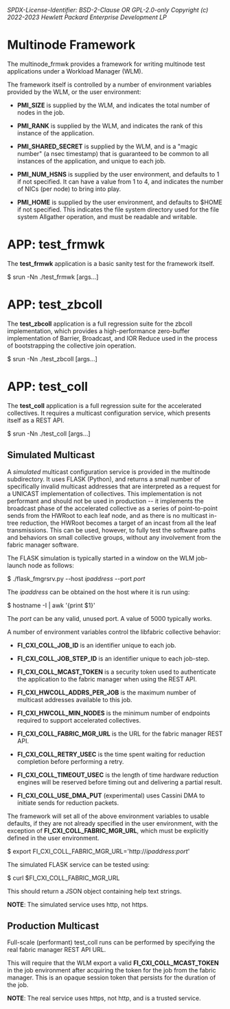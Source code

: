 *SPDX-License-Identifier: BSD-2-Clause OR GPL-2.0-only
Copyright (c) 2022-2023 Hewlett Packard Enterprise Development LP*

# Multinode Framework

The multinode_frmwk provides a framework for writing multinode test applications
under a Workload Manager (WLM).

The framework itself is controlled by a number of environment variables provided
by the WLM, or the user environment:

- **PMI_SIZE** is supplied by the WLM, and indicates the total number of nodes in the
job.

- **PMI_RANK** is supplied by the WLM, and indicates the rank of this instance of the
application.

- **PMI_SHARED_SECRET** is supplied by the WLM, and is a "magic number" (a nsec
timestamp) that is guaranteed to be common to all instances of the application,
and unique to each job.

- **PMI_NUM_HSNS** is supplied by the user environment, and defaults to 1 if not
specified. It can have a value from 1 to 4, and indicates the number of NICs
(per node) to bring into play.

- **PMI_HOME** is supplied by the user environment, and defaults to $HOME if not
specified. This indicates the file system directory used for the file system
Allgather operation, and must be readable and writable.

# APP: test_frmwk

The **test_frmwk** application is a basic sanity test for the framework itself.

$ srun -Nn ./test_frmwk [args...]

# APP: test_zbcoll

The **test_zbcoll** application is a full regression suite for the zbcoll
implementation, which provides a high-performance zero-buffer implementation of
Barrier, Broadcast, and IOR Reduce used in the process of bootstrapping the
collective join operation.

$ srun -Nn ./test_zbcoll [args...]

# APP: test_coll

The **test_coll** application is a full regression suite for the accelerated
collectives. It requires a multicast configuration service, which presents
itself as a REST API.

$ srun -Nn ./test_coll [args...]

## Simulated Multicast ##

A *simulated* multicast configuration service is provided in the multinode
subdirectory. It uses FLASK (Python), and returns a small number of specifically
invalid multicast addresses that are interpreted as a request for a UNICAST
implementation of collectives. This implementation is not performant and should
not be used in production -- it implements the broadcast phase of the
accelerated collective as a series of point-to-point sends from the HWRoot to
each leaf node, and as there is no multicast in-tree reduction, the HWRoot
becomes a target of an incast from all the leaf transmissions. This can be used,
however, to fully test the software paths and behaviors on small collective
groups, without any involvement from the fabric manager software.

The FLASK simulation is typically started in a window on the WLM job-launch node
as follows:

$ ./flask_fmgrsrv.py --host *ipaddress* --port *port*

The *ipaddress* can be obtained on the host where it is run using:

$ hostname -I | awk '{print $1}'

The *port* can be any valid, unused port. A value of 5000 typically works.

A number of environment variables control the libfabric collective behavior:

- **FI_CXI_COLL_JOB_ID** is an identifier unique to each job.

- **FI_CXI_COLL_JOB_STEP_ID** is an identifier unique to each job-step.

- **FI_CXI_COLL_MCAST_TOKEN** is a security token used to authenticate the
application to the fabric manager when using the REST API.

- **FI_CXI_HWCOLL_ADDRS_PER_JOB** is the maximum number of multicast addresses
  available to this job.

- **FI_CXI_HWCOLL_MIN_NODES** is the minimum number of endpoints required to support accelerated collectives.

- **FI_CXI_COLL_FABRIC_MGR_URL** is the URL for the fabric manager REST API.

- **FI_CXI_COLL_RETRY_USEC** is the time spent waiting for reduction
  completion before performing a retry.

- **FI_CXI_COLL_TIMEOUT_USEC** is the length of time hardware reduction engines
  will be reserved before timing out and delivering a partial result.

- **FI_CXI_COLL_USE_DMA_PUT** (experimental) uses Cassini DMA to initiate sends
for reduction packets.

The framework will set all of the above environment variables to usable
defaults, if they are not already specified in the user environment, with the
exception of **FI_CXI_COLL_FABRIC_MGR_URL**, which must be explicitly defined in
the user environment.

$ export FI_CXI_COLL_FABRIC_MGR_URL='http://*ipaddress*:*port*'

The simulated FLASK service can be tested using:

$ curl $FI_CXI_COLL_FABRIC_MGR_URL

This should return a JSON object containing help text strings.

**NOTE**: The simulated service uses http, not https.

## Production Multicast ##

Full-scale (performant) test_coll runs can be performed by specifying the real
fabric manager REST API URL.

This will require that the WLM export a valid **FI_CXI_COLL_MCAST_TOKEN** in the
job environment after acquiring the token for the job from the fabric manager.
This is an opaque session token that persists for the duration of the job.

**NOTE**: The real service uses https, not http, and is a trusted service.
